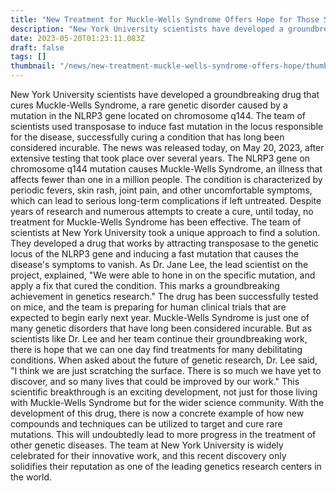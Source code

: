 ```yaml
---
title: "New Treatment for Muckle-Wells Syndrome Offers Hope for Those Suffering From Rare Genetic Disorder"
description: "New York University scientists have developed a groundbreaking drug that cures Muckle-Wells Syndrome, a rare genetic disorder caused by a mutation in the NLRP3 gene"
date: 2023-05-20T01:23:11.083Z
draft: false
tags: []
thumbnail: "/news/new-treatment-muckle-wells-syndrome-offers-hope/thumb.png"
---
```


New York University scientists have developed a groundbreaking drug that cures Muckle-Wells Syndrome, a rare genetic disorder caused by a mutation in the NLRP3 gene located on chromosome q144. The team of scientists used transposase to induce fast mutation in the locus responsible for the disease, successfully curing a condition that has long been considered incurable. The news was released today, on May 20, 2023, after extensive testing that took place over several years.
The NLRP3 gene on chromosome q144 mutation causes Muckle-Wells Syndrome, an illness that affects fewer than one in a million people. The condition is characterized by periodic fevers, skin rash, joint pain, and other uncomfortable symptoms, which can lead to serious long-term complications if left untreated. Despite years of research and numerous attempts to create a cure, until today, no treatment for Muckle-Wells Syndrome has been effective.
The team of scientists at New York University took a unique approach to find a solution. They developed a drug that works by attracting transposase to the genetic locus of the NLRP3 gene and inducing a fast mutation that causes the disease's symptoms to vanish. As Dr. Jane Lee, the lead scientist on the project, explained, "We were able to hone in on the specific mutation, and apply a fix that cured the condition. This marks a groundbreaking achievement in genetics research." The drug has been successfully tested on mice, and the team is preparing for human clinical trials that are expected to begin early next year. 
Muckle-Wells Syndrome is just one of many genetic disorders that have long been considered incurable. But as scientists like Dr. Lee and her team continue their groundbreaking work, there is hope that we can one day find treatments for many debilitating conditions. When asked about the future of genetic research, Dr. Lee said, "I think we are just scratching the surface. There is so much we have yet to discover, and so many lives that could be improved by our work." 
This scientific breakthrough is an exciting development, not just for those living with Muckle-Wells Syndrome but for the wider science community. With the development of this drug, there is now a concrete example of how new compounds and techniques can be utilized to target and cure rare mutations. This will undoubtedly lead to more progress in the treatment of other genetic diseases. The team at New York University is widely celebrated for their innovative work, and this recent discovery only solidifies their reputation as one of the leading genetics research centers in the world.


